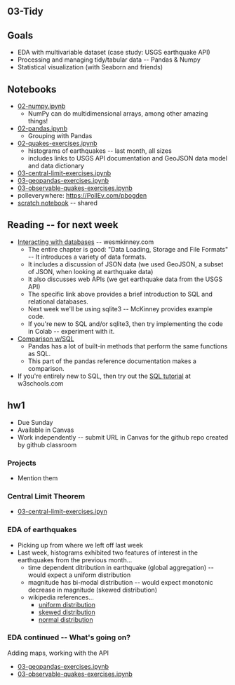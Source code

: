 
## 03-Tidy

## Goals

* EDA with multivariable dataset (case study: USGS earthquake API)
* Processing and managing tidy/tabular data -- Pandas & Numpy
* Statistical visualization (with Seaborn and friends)

## Notebooks

* [02-numpy.ipynb](https://colab.research.google.com/drive/1ESDqb8LMcwTr8bjbdLDt_WACSzXBbP8z)
  * NumPy can do multidimensional arrays, among other amazing things!
* [02-pandas.ipynb](https://colab.research.google.com/drive/1KgNmykHXbI1VY_5ahmRPuOPfPdBbtBRV)
  * Grouping with Pandas
* [02-quakes-exercises.ipynb](https://colab.research.google.com/drive/1O91p2-FOs4VnmZmXFHbqyzq3q9xGIIxT)
  * histograms of earthquakes -- last month, all sizes
  * includes links to USGS API documentation and GeoJSON data model and data dictionary
* [03-central-limit-exercises.ipynb](https://colab.research.google.com/drive/1WWon45UuwOUAj6hwq-xSzUCazf_uIOOZ)
* [03-geopandas-exercises.ipynb](https://colab.research.google.com/drive/1Afw2dOJC_i8EreT2Fp8AtjO8cn1nGZ83)
* [03-observable-quakes-exercises.ipynb](https://colab.research.google.com/drive/1z_6ZDQ1zP5fARR1IFMMGSNbcC24xMz9s)
* polleverywhere: https://PollEv.com/pbogden
* [scratch notebook](https://colab.research.google.com/drive/1H4sj-XdST_PqBXQTrkutsamSFrOs2wNG) -- shared

## Reading -- for next week

* [Interacting with databases](https://wesmckinney.com/book/accessing-data.html#io_databases) -- wesmkinney.com
  * The entire chapter is good: "Data Loading, Storage and File Formats" -- It introduces a variety of data formats.
  * It includes a discussion of JSON data (we used GeoJSON, a subset of JSON, when looking at earthquake data)
  * It also discusses web APIs (we get earthquake data from the USGS API)
  * The specific link above provides a brief introduction to SQL and relational databases.
  * Next week we'll be using sqlite3 -- McKinney provides example code.
  * If you're new to SQL and/or sqlite3, then try implementing the code in Colab -- experiment with it.
* [Comparison w/SQL](https://pandas.pydata.org/pandas-docs/stable/getting_started/comparison/comparison_with_sql.html)
  * Pandas has a lot of built-in methods that perform the same functions as SQL.
  * This part of the pandas reference documentation makes a comparison.
* If you're entirely new to SQL, then try out the [SQL tutorial](https://www.w3schools.com/sql/) at w3schools.com


## hw1

* Due Sunday
* Available in Canvas
* Work independently -- submit URL in Canvas for the github repo created by github classroom

### Projects

* Mention them

### Central Limit Theorem

* [03-central-limit-exercises.ipyn](https://colab.research.google.com/drive/1WWon45UuwOUAj6hwq-xSzUCazf_uIOOZ)

### EDA of earthquakes

* Picking up from where we left off last week
* Last week, histograms exhibited two features of interest in the earthquakes from the previous month...
  * time dependent ditribution in earthquake (global aggregation) -- would expect a uniform distribution
  * magnitude has bi-modal distribution  -- would expect monotonic decrease in magnitude (skewed distribution)
  * wikipedia references...
    * [uniform distribution](https://en.wikipedia.org/wiki/Continuous_uniform_distribution)
    * [skewed distribution](https://en.wikipedia.org/wiki/Skewness) 
    * [normal distribution](https://en.wikipedia.org/wiki/Normal_distribution)

### EDA continued -- What's going on?

Adding maps, working with the API

* [03-geopandas-exercises.ipynb](https://colab.research.google.com/drive/1Afw2dOJC_i8EreT2Fp8AtjO8cn1nGZ83)
* [03-observable-quakes-exercises.ipynb](https://colab.research.google.com/drive/1z_6ZDQ1zP5fARR1IFMMGSNbcC24xMz9s)
